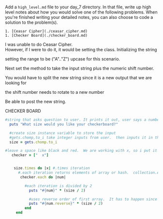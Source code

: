 Add a `high_level.md` file to your day_7 directory. In that file, write up high level notes about how you would solve one of the following problems. When you're finished writing your detailed notes, you can also choose to code a solution to the problem(s).

    1. [Ceasar Cipher](./ceasar_cipher.md)
    1. [Checker Board](./checker_board.md)



I was unable to do Ceasar Cipher.  
However, if I were to do it, it would be setting the class.
Initializing the string

setting the range to be ("A".."Z") upcase for this scenario.

Next set the method to take the input string plus the numeric shift number.

You would have to split the new string since it is a new output that we are looking for

the shift number needs to rotate to a new number

Be able to post the new string.



  CHECKER BOARD
```ruby
#string that asks question to user. It prints it out, user says a number.  
  puts "What size would you like your checkerboard?"

  #create size instance variable to store the input
  #gets.chomp,to_i take integer inputs from user.  then inputs it in the rest of the code.  
  size = gets.chomp.to_i

#leave a space like black and red.  We are working with x, so i put it in there.
   checker = ["  x"]


    size.times do |x| #.times iteration
      #.each iteration returns elements of array or hash.  collection.each do |variable|, in our case num that is used.  
       checker.each do |num|

         #each iteration is divided by 2
           puts "#{num}" * (size / 2)

           #uses reverse order of first array.  It has to happen since you never get to adjacent x's or blanks, but rather diagonal. It is the same as the previous line, but  flipped.
           puts "#{num.reverse}" * (size / 2)
         end
     end
```
